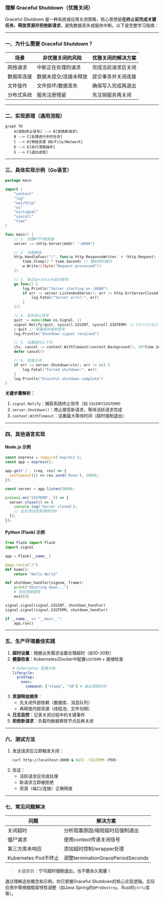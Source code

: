 ### 理解 Graceful Shutdown（优雅关闭）

Graceful Shutdown 是一种系统或应用关闭策略，核心思想是**在终止前完成关键任务、释放资源并拒绝新请求**，避免数据丢失或服务中断。以下是完整学习指南：

---

### 一、为什么需要 Graceful Shutdown？
| 场景 | 非优雅关闭的风险 | 优雅关闭的解决方案 |
|------|------------------|-------------------|
| 网络请求 | 中断正在处理的请求 | 完成当前请求后关闭 |
| 数据库连接 | 数据未提交/连接未释放 | 提交事务并关闭连接 |
| 文件操作 | 文件损坏/数据丢失 | 确保写入完成再退出 |
| 分布式系统 | 服务注册残留 | 先注销服务再关闭 |

---

### 二、实现原理（通用流程）
```mermaid
graph TD
    A[收到终止信号] --> B[拒绝新请求]
    B --> C[处理进行中的任务]
    C --> D[释放资源 DB/File/Network]
    D --> E[执行清理操作]
    E --> F[退出进程]
```

---

### 三、具体实现示例（Go语言）

```go
package main

import (
	"context"
	"log"
	"net/http"
	"os"
	"os/signal"
	"syscall"
	"time"
)

func main() {
	// 1. 创建HTTP服务器
	server := &http.Server{Addr: ":8080"}

	// 2. 注册路由
	http.HandleFunc("/", func(w http.ResponseWriter, r *http.Request) {
		time.Sleep(2 * time.Second) // 模拟耗时操作
		w.Write([]byte("Request processed"))
	})

	// 3. 独立goroutine启动服务
	go func() {
		log.Println("Server starting on :8080")
		if err := server.ListenAndServe(); err != http.ErrServerClosed {
			log.Fatal("Server error:", err)
		}
	}()

	// 4. 监听终止信号
	quit := make(chan os.Signal, 1)
	signal.Notify(quit, syscall.SIGINT, syscall.SIGTERM) // Ctrl+C/kill
	<-quit // 阻塞直到收到信号
	log.Println("Shutdown signal received")

	// 5. 设置超时上下文
	ctx, cancel := context.WithTimeout(context.Background(), 10*time.Second)
	defer cancel()

	// 6. 优雅关闭
	if err := server.Shutdown(ctx); err != nil {
		log.Fatal("Forced shutdown:", err)
	}
	log.Println("Graceful shutdown complete")
}
```

**关键步骤解析：**
1. `signal.Notify`：捕获系统终止信号（如 `SIGINT`/`SIGTERM`）
2. `server.Shutdown()`：停止接受新请求，等待活跃请求完成
3. `context.WithTimeout`：设置最大等待时间（超时强制退出）

---

### 四、其他语言实现

#### Node.js 示例
```javascript
const express = require('express');
const app = express();

app.get('/', (req, res) => {
  setTimeout(() => res.send('Done'), 2000);
});

const server = app.listen(3000);

process.on('SIGTERM', () => {
  server.close(() => {
    console.log('Server closed');
    // 此处添加资源清理代码
  });
});
```

#### Python (Flask) 示例
```python
from flask import Flask
import signal

app = Flask(__name__)

@app.route("/")
def home():
    return "Hello World"

def shutdown_handler(signum, frame):
    print("Shutting down...")
    # 添加清理逻辑
    exit(0)

signal.signal(signal.SIGINT, shutdown_handler)
signal.signal(signal.SIGTERM, shutdown_handler)

if __name__ == "__main__":
    app.run()
```

---

### 五、生产环境最佳实践
1. **超时设置**：根据业务需求设置合理超时（如10-30秒）
2. **健康检查**：Kubernetes/Docker中配置`SIGTERM` + 就绪检查
   ```yaml
   # Kubernetes 配置示例
   lifecycle:
     preStop:
       exec:
         command: ["sleep", "30"] # 留出清理时间
   ```
3. **资源释放顺序**：
   - 先关闭外部依赖（数据库、消息队列）
   - 再释放内部资源（线程池、文件句柄）
4. **日志监控**：记录关闭过程中的关键事件
5. **拒绝新请求**：负载均衡器移除节点后再关闭

---

### 六、测试方法
1. 发送请求后立即触发关闭：
   ```bash
   curl http://localhost:8080 & kill -SIGTERM <PID>
   ```
2. 验证：
   - 活跃请求应完成处理
   - 新请求立即被拒绝
   - 资源（端口/连接）正确释放

---

### 七、常见问题解决
| 问题 | 解决方案 |
|------|----------|
| 关闭超时 | 分析阻塞原因/缩短超时后强制退出 |
| 僵尸请求 | 使用context传递关闭信号 |
| 第三方库未响应 | 添加超时控制/wrapper处理 |
| Kubernetes Pod不终止 | 调整terminationGracePeriodSeconds |

> 关键原则：**宁可超时强制退出，也不要永久阻塞！**

通过理解这些概念和示例，你已掌握Graceful Shutdown的核心实现逻辑。实际应用中需根据框架特性调整（如Java Spring的`@PreDestroy`、Rust的`ctrlc`库等）。
